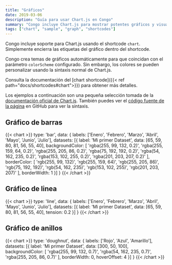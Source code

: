 ```yaml
---
title: "Gráficos"
date: 2019-03-06
description: "Guía para usar Chart.js en Congo"
summary: "Congo incluye Chart.js para mostrar potentes gráficos y visualizaciones de datos."
tags: ["chart", "sample", "graph", "shortcodes"]
---
```


Congo incluye soporte para Chart.js usando el shortcode `chart`. Simplemente encierra las etiquetas del gráfico dentro del shortcode.

Congo crea temas de gráficos automáticamente para que coincidan con el parámetro `colorScheme` configurado. Sin embargo, los colores se pueden personalizar usando la sintaxis normal de Chart.js.

Consulta la documentación del [chart shortcode]({{< ref path="docs/shortcodes#chart">}}) para obtener más detalles.

Los ejemplos a continuación son una pequeña selección tomada de la [documentación oficial de Chart.js](https://www.chartjs.org/docs/latest/samples). También puedes ver el [código fuente de la página](https://raw.githubusercontent.com/jpanther/congo/dev/exampleSite/content/samples/charts.es.md) en GitHub para ver la sintaxis.

## Gráfico de barras

<!-- prettier-ignore-start -->
{{< chart >}}
type: 'bar',
data: {
  labels: ['Enero', 'Febrero', 'Marzo', 'Abril', 'Mayo', 'Junio', 'Julio'],
  datasets: [{
    label: 'Mi primer Dataset',
    data: [65, 59, 80, 81, 56, 55, 40],
    backgroundColor: [
      'rgba(255, 99, 132, 0.2)',
      'rgba(255, 159, 64, 0.2)',
      'rgba(255, 205, 86, 0.2)',
      'rgba(75, 192, 192, 0.2)',
      'rgba(54, 162, 235, 0.2)',
      'rgba(153, 102, 255, 0.2)',
      'rgba(201, 203, 207, 0.2)'
    ],
    borderColor: [
      'rgb(255, 99, 132)',
      'rgb(255, 159, 64)',
      'rgb(255, 205, 86)',
      'rgb(75, 192, 192)',
      'rgb(54, 162, 235)',
      'rgb(153, 102, 255)',
      'rgb(201, 203, 207)'
    ],
    borderWidth: 1
  }]
}
{{< /chart >}}
<!-- prettier-ignore-end -->

## Gráfico de linea

<!-- prettier-ignore-start -->
{{< chart >}}
type: 'line',
data: {
  labels: ['Enero', 'Febrero', 'Marzo', 'Abril', 'Mayo', 'Junio', 'Julio'],
  datasets: [{
    label: 'Mi primer Dataset',
    data: [65, 59, 80, 81, 56, 55, 40],
    tension: 0.2
  }]
}
{{< /chart >}}
<!-- prettier-ignore-end -->

## Gráfico de anillos

<!-- prettier-ignore-start -->
{{< chart >}}
type: 'doughnut',
data: {
  labels: ['Rojo', 'Azul', 'Amarillo'],
  datasets: [{
    label: 'Mi primer Dataset',
    data: [300, 50, 100],
    backgroundColor: [
      'rgba(255, 99, 132, 0.7)',
      'rgba(54, 162, 235, 0.7)',
      'rgba(255, 205, 86, 0.7)'
    ],
    borderWidth: 0,
    hoverOffset: 4
  }]
}
{{< /chart >}}
<!-- prettier-ignore-end -->
